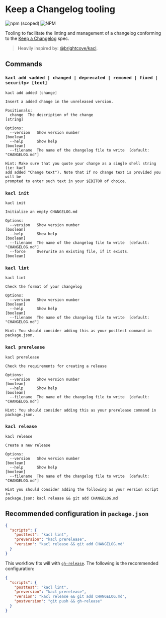 # Keep a Changelog tooling

![npm (scoped)](https://img.shields.io/npm/v/kacl?style=flat-square)
![NPM](https://img.shields.io/npm/l/kacl?style=flat-square)

Tooling to facilitate the linting and management of a changelog conforming to the [Keep a Changelog](https://keepachangelog.com/en/1.0.0/) spec.

> Heavily inspired by: [@brightcove/kacl](https://npm.im/@brightcove/kacl).

## Commands

### `kacl add <added | changed | deprecated | removed | fixed | security> [text]`

```
kacl add added [change]

Insert a added change in the unreleased version.

Positionals:
  change  The description of the change                                 [string]

Options:
  --version   Show version number                                      [boolean]
  --help      Show help                                                [boolean]
  --filename  The name of the changelog file to write  [default: "CHANGELOG.md"]

Hint: Make sure that you quote your change as a single shell string (ie: kacl
add added "Change text"). Note that if no change text is provided you will be
prompted to enter such text in your $EDITOR of choice.
```

### `kacl init`

```
kacl init

Initialize an empty CHANGELOG.md

Options:
  --version   Show version number                                      [boolean]
  --help      Show help                                                [boolean]
  --filename  The name of the changelog file to write  [default: "CHANGELOG.md"]
  --force     Overwrite an existing file, if it exists.                [boolean]
```

### `kacl lint`

```
kacl lint

Check the format of your changelog

Options:
  --version   Show version number                                      [boolean]
  --help      Show help                                                [boolean]
  --filename  The name of the changelog file to write  [default: "CHANGELOG.md"]

Hint: You should consider adding this as your posttest command in package.json.
```

### `kacl prerelease`

```
kacl prerelease

Check the requirements for creating a release

Options:
  --version   Show version number                                      [boolean]
  --help      Show help                                                [boolean]
  --filename  The name of the changelog file to write  [default: "CHANGELOG.md"]

Hint: You should consider adding this as your prerelease command in
package.json.
```

### `kacl release`

```
kacl release

Create a new release

Options:
  --version   Show version number                                      [boolean]
  --help      Show help                                                [boolean]
  --filename  The name of the changelog file to write  [default: "CHANGELOG.md"]

Hint you should consider adding the following as your version script in
package.json: kacl release && git add CHANGELOG.md
```

## Recommended configuration in `package.json`

```json
{
  "scripts": {
    "posttest": "kacl lint",
    "preversion": "kacl prerelease",
    "version": "kacl release && git add CHANGELOG.md"
  }
}
```

This workflow fits will with [`gh-release`](https://npm.im/gh-release). The following is the recommended configuration:

```json
{
  "scripts": {
    "posttest": "kacl lint",
    "preversion": "kacl prerelease",
    "version": "kacl release && git add CHANGELOG.md",
    "postversion": "git push && gh-release"
  }
}
```
